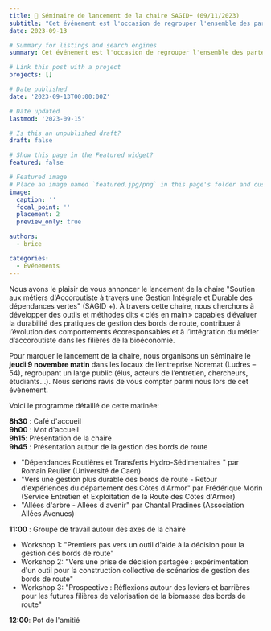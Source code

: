 ```yaml
---
title: 👋 Séminaire de lancement de la chaire SAGID+ (09/11/2023)
subtitle: "Cet événement est l'occasion de regrouper l'ensemble des partenaires et acteurs impliqués de près ou de loin par les travaux réalisés dans le cadre de la chaire"
date: 2023-09-13

# Summary for listings and search engines
summary: Cet événement est l'occasion de regrouper l'ensemble des partenaires et acteurs impliqués de près ou de loin par les travaux réalisés dans le cadre de la chaire.

# Link this post with a project
projects: []

# Date published
date: '2023-09-13T00:00:00Z'

# Date updated
lastmod: '2023-09-15'

# Is this an unpublished draft?
draft: false

# Show this page in the Featured widget?
featured: false

# Featured image
# Place an image named `featured.jpg/png` in this page's folder and customize its options here.
image:
  caption: ''
  focal_point: ''
  placement: 2
  preview_only: true

authors:
  - brice

categories:
  - Événements
---
```


Nous avons le plaisir de vous annoncer le lancement de la chaire "Soutien aux métiers d'Accoroutiste à travers une Gestion Intégrale et Durable des dépendances vertes" (SAGID +). À travers cette chaire, nous cherchons à développer des outils et méthodes dits « clés en main » capables d’évaluer la durabilité des pratiques de gestion des bords de route, contribuer à l’évolution des comportements écoresponsables et à l’intégration du métier d’accoroutiste dans les filières de la bioéconomie. 

Pour marquer le lancement de la chaire, nous organisons un séminaire le **jeudi 9 novembre matin** dans les locaux de l’entreprise Noremat (Ludres – 54), regroupant un large public (élus, acteurs de l’entretien, chercheurs, étudiants…). Nous serions ravis de vous compter parmi nous lors de cet évènement. 

Voici le programme détaillé de cette matinée:

**8h30** : Café d'accueil <br>
**9h00** : Mot d'accueil <br>
**9h15**: Présentation de la chaire <br>
**9h45** : Présentation autour de la gestion des bords de route <br>

- "Dépendances Routières et Transferts Hydro-Sédimentaires " par Romain Reulier (Université de Caen) <br>
- "Vers une gestion plus durable des bords de route - Retour d'expériences du département des Côtes d'Armor" par Frédérique Morin (Service Entretien et Exploitation de la Route des Côtes d'Armor) <br>
- "Allées d'arbre - Allées d'avenir" par Chantal Pradines (Association Allées Avenues) <br>


**11:00** : Groupe de travail autour des axes de la chaire <br>


- Workshop 1: "Premiers pas vers un outil d'aide à la décision pour la gestion des bords de route" <br>
- Workshop 2: "Vers une prise de décision partagée : expérimentation d'un outil pour la construction collective de scénarios de gestion des bords de route" <br>
- Workshop 3: "Prospective : Réflexions autour des leviers et barrières pour les futures filières de valorisation de la biomasse des bords de route" <br>

**12:00**: Pot de l'amitié <br>
